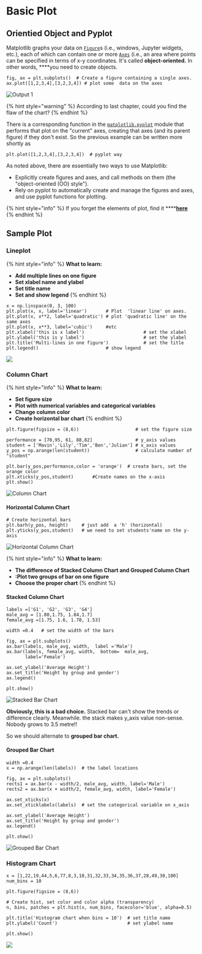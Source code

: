 # Basic Plot

##  Orientied Object and Pyplot 

Matplotlib graphs your data on [`Figure`](https://matplotlib.org/api/_as_gen/matplotlib.figure.Figure.html#matplotlib.figure.Figure)s \(i.e., windows, Jupyter widgets, etc.\), each of which can contain one or more [`Axes`](https://matplotlib.org/api/axes_api.html#matplotlib.axes.Axes) \(i.e., an area where points can be specified in terms of x-y coordinates. It's called **object-oriented.**  In other words, ****you need to create objects.

```text
fig, ax = plt.subplots()  # Create a figure containing a single axes.
ax.plot([1,2,3,4],[3,2,3,4]) # plot some  data on the axes
```

![Output 1](../../.gitbook/assets/download%20%282%29.png)

{% hint style="warning" %}
According to last chapter,   could you find the flaw of the chart?
{% endhint %}

 There is a corresponding function in the [`matplotlib.pyplot`](https://matplotlib.org/api/_as_gen/matplotlib.pyplot.html#module-matplotlib.pyplot) module that performs that plot on the "current" axes, creating that axes \(and its parent figure\) if they don't exist. So the previous example can be written more shortly as

```text
plt.plot([1,2,3,4],[3,2,3,4])  # pyplot way
```

As noted above, there are essentially two ways to use Matplotlib:

* Explicitly create figures and axes, and call methods on them \(the "object-oriented \(OO\) style"\).
* Rely on pyplot to automatically create and manage the figures and axes, and use pyplot functions for plotting.

{% hint style="info" %}
If you forget the elements of plot, find it ****[**here**](https://app.gitbook.com/@ivy-wang/s/crash-visulisation/~/drafts/-MBLFg0lOJc2yNX6jGoq/visualisation-in-python/matplotlib#parts-of-figure)
{% endhint %}

## Sample Plot

### Lineplot

{% hint style="info" %}
**What to learn:**

*  **Add multiple lines on one figure**
* **Set  xlabel name and ylabel**  
* **Set  title name**
* **Set and show legend**
{% endhint %}

```text
x = np.linspace(0, 3, 100)
plt.plot(x, x, label='linear')       # Plot  'linear line' on axes.
plt.plot(x, x**2, label='quadratic') # plot 'quadratic line' on the same axes
plt.plot(x, x**3, label='cubic')     #etc
plt.xlabel('this is x label')                      # set the xlabel
plt.ylabel('this is y label')                      # set the ylabel
plt.title('Multi-lines in one figure')             # set the title
plt.legend()                         # show legend
```

![](../../.gitbook/assets/download-1.png)

### Column Chart

{% hint style="info" %}
**What to learn:**

* **Set figure size** 
* **Plot with numerical  variables and categorical variables**
* **Change column color**
* **Create horizontal bar chart**
{% endhint %}

```text
plt.figure(figsize = (8,6))                     # set the figure size

performance = [70,95, 61, 88,82]                # y_axis values
student = ['Mavin','Lily','Tim','Ben','Julian'] # x_axis values
y_pos = np.arange(len(student))                 # calculate number of "student"

plt.bar(y_pos,performance,color = 'orange')  # create bars, set the orange color 
plt.xticks(y_pos,student)       #Create names on the x-axis
plt.show()
```

![Column Chart](../../.gitbook/assets/download-2%20%281%29.png)

#### Horizontal Column Chart

```text
# Create horizontal bars
plt.barh(y_pos, height)     # just add  a 'h' (horizontal)
plt.yticks(y_pos,student)   # we need to set students'name on the y-axis
```

![Horizontal Column Chart](../../.gitbook/assets/download.png)

{% hint style="info" %}
**What to learn:**

* **The difference of Stacked Column Chart and Grouped Column Chart**
* **:Plot two groups of bar on one figure**
* **Choose  the proper chart** 
{% endhint %}

#### Stacked Column Chart

```text
labels =['G1', 'G2', 'G3', 'G4']
male_avg = [1.80,1.75, 1.84,1.7]
female_avg =[1.75, 1.6, 1.70, 1.53]

width =0.4   # set the width of the bars

fig, ax = plt.subplots()
ax.bar(labels, male_avg, width,  label ='Male')
ax.bar(labels, female_avg, width,  bottom=  male_avg,
       label='Female')
       
ax.set_ylabel('Average Height')
ax.set_title('Height by group and gender')
ax.legend()

plt.show()
```

![Stacked Bar Chart](../../.gitbook/assets/download-2.png)

**Obviously, this is a bad choice.** Stacked bar can't show  the trends or difference clearly. Meanwhile. the stack makes y\_axis value non-sense.  Nobody grows to 3.5 metre!!

So we should alternate to  **grouped bar chart.**

#### **Grouped Bar Chart**

```text
width =0.4
x = np.arange(len(labels))  # the label locations

fig, ax = plt.subplots()
rects1 = ax.bar(x - width/2, male_avg, width, label='Male')
rects2 = ax.bar(x + width/2, female_avg, width, label='Female')

ax.set_xticks(x)
ax.set_xticklabels(labels)  # set the categorical variable on x_axis
       
ax.set_ylabel('Average Height')
ax.set_title('Height by group and gender')
ax.legend()

plt.show()
```

![Grouped Bar Chart](../../.gitbook/assets/download-3.png)

### Histogram Chart

```text
x = [1,22,19,44,5,6,77,8,3,10,31,32,33,34,35,36,37,28,49,30,100]
num_bins = 10

plt.figure(figsize = (8,6))

# Create hist, set color and color alpha (transparency)
n, bins, patches = plt.hist(x, num_bins, facecolor='blue', alpha=0.5)

plt.title('Histogram chart when bins = 10')  # set title name
plt.ylabel('Count')                          # set ylabel name

plt.show()
```

![](../../.gitbook/assets/download%20%281%29.png)

